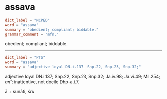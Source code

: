 # assava

``` toml
dict_label = "NCPED"
word = "assava"
summary = "obedient; compliant; biddable."
grammar_comment = "mfn."
```

obedient; compliant; biddable.

--------------------

``` toml
dict_label = "PTS"
word = "assava"
summary = "adjective loyal DN.i.137; Snp.22, Snp.23, Snp.32;"
```

adjective loyal DN.i.137; Snp.22, Snp.23, Snp.32; Ja.iv.98; Ja.vi.49; Mil.254; *an˚*; inattentive, not docile Dhp\-a.i.7.

ā \+ sunāti, *śru*

